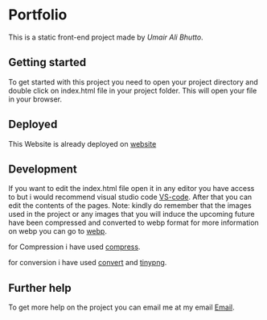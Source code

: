 # Portfolio

This is a static front-end project made by *Umair Ali Bhutto*.

## Getting started 

To get started with this project you need to open your project directory and double click on index.html file in your project folder.
This will open your file in your browser.

## Deployed

This Website is already deployed on [website](https://umairalibhutto254.000webhostapp.com/portfolio/)

## Development 

If you want to edit the index.html file open it in any editor you have access to but i would recommend visual studio code [VS-code](https://code.visualstudio.com/download).
After that you can edit the contents of the pages.
Note: kindly do remember that the images used in the project or any images that you will induce the upcoming future have been compressed and converted to webp format for more information on webp you 
can go to [webp](https://developers.google.com/speed/webp).

for Compression i have used [compress](https://imagecompressor.11zon.com/en/compress-webp/).

for conversion i have used [convert](https://converter.11zon.com/en/image-to-webp/)
and [tinypng](https://tinypng.com/).

## Further help

To get more help on the project you can email me at my email [Email](mailto:umair2101f@aptechgdn.net).
